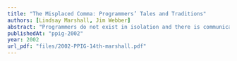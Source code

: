 ```yaml
---
title: "The Misplaced Comma: Programmers’ Tales and Traditions"
authors: [Lindsay Marshall, Jim Webber]
abstract: "Programmers do not exist in isolation and there is communication between them about the technical aspects of their work. Sometimes this takes the form of stories and anecdotes and this paper suggests that study of these programmers’ tales and how they spread could provide useful insights into how programmers perceive their work."
publishedAt: "ppig-2002"
year: 2002
url_pdf: "files/2002-PPIG-14th-marshall.pdf"
---
```

